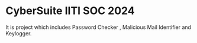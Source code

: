 # CyberSuite IITI SOC 2024
It is project which includes Password Checker , Malicious Mail Identifier and Keylogger.

